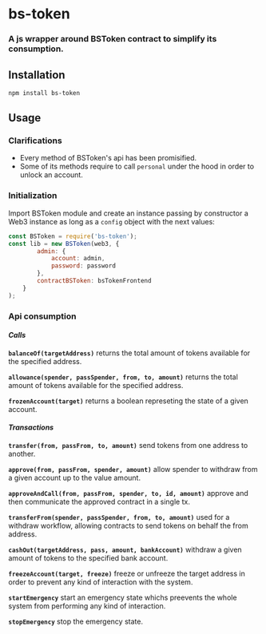 # bs-token

### A js wrapper around BSToken contract to simplify its consumption.

## Installation
```bash
npm install bs-token
```

## Usage

### Clarifications
* Every method of BSToken's api has been promisified.
* Some of its methods require to call `personal` under the hood in order to unlock an account.

### Initialization
Import BSToken module and create an instance passing by constructor a Web3 instance as long as a `config` object with the next values:

```javascript
const BSToken = require('bs-token');
const lib = new BSToken(web3, {
	    admin: {
	        account: admin,
	        password: password
	    },
	    contractBSToken: bsTokenFrontend
	}
);
```

### Api consumption

#### *Calls*

**`balanceOf(targetAddress)`** returns the total amount of tokens available for the specified address.

**`allowance(spender, passSpender, from, to, amount)`** returns the total amount of tokens available for the specified address.

**`frozenAccount(target)`** returns a boolean represeting the state of a given account.

#### *Transactions*

**`transfer(from, passFrom, to, amount)`** send tokens from one address to another.

**`approve(from, passFrom, spender, amount)`** allow spender to withdraw from a given account up to the value amount.

**`approveAndCall(from, passFrom, spender, to, id, amount)`** approve and then communicate the approved contract in a single tx.

**`transferFrom(spender, passSpender, from, to, amount)`** used for a withdraw workflow, allowing contracts to send tokens on behalf the from address.

**`cashOut(targetAddress, pass, amount, bankAccount)`** withdraw a given amount of tokens to the specified bank account.

**`freezeAccount(target, freeze)`** freeze or unfreeze the target address in order to prevent any kind of interaction with the system.

**`startEmergency`** start an emergency state whichs preevents the whole system from performing any kind of interaction.

**`stopEmergency`** stop the emergency state.